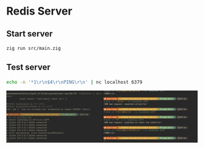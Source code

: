 # Redis Server

## Start server

```sh
zig run src/main.zig
```

## Test server

```sh
echo -n '*1\r\n$4\r\nPING\r\n' | nc localhost 6379
```


![ScreenShot](./images/ping.png)
